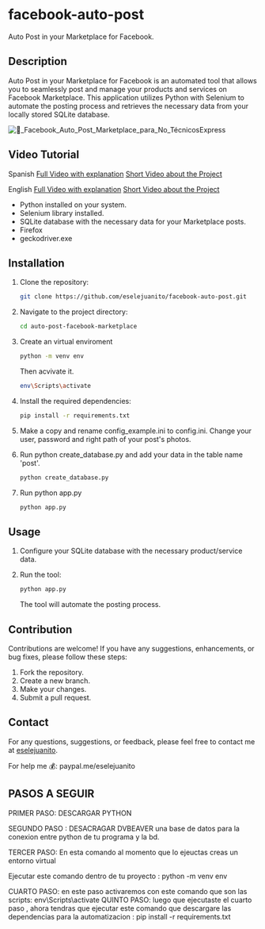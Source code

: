 # facebook-auto-post
Auto Post in your Marketplace for Facebook.

## Description
Auto Post in your Marketplace for Facebook is an automated tool that allows you to seamlessly post and manage your products and services on Facebook Marketplace. This application utilizes Python with Selenium to automate the posting process and retrieves the necessary data from your locally stored SQLite database.

![🤖_Facebook_Auto_Post_Marketplace_para_No_TécnicosExpress](https://github.com/eselejuanito/facebook-auto-post/assets/10732249/3e31e3d7-8d2b-475d-ac54-d09c9a91bf3a)

## Video Tutorial
Spanish
[Full Video with explanation](https://youtu.be/OKwrIdM0lrY)
[Short Video about the Project](https://youtube.com/shorts/o9EwFgHPKBY?feature=share)

English
[Full Video with explanation](https://youtu.be/UNWULh6jlZc)
[Short Video about the Project](https://youtube.com/shorts/Knio3G8qBa8?feature=share)

- Python installed on your system.
- Selenium library installed.
- SQLite database with the necessary data for your Marketplace posts.
- Firefox
- geckodriver.exe

## Installation
   
1. Clone the repository:

   ```bash
   git clone https://github.com/eselejuanito/facebook-auto-post.git
   ```

2. Navigate to the project directory:

   ```bash
   cd auto-post-facebook-marketplace
   ```

3. Create an virtual enviroment 

   ```bash
   python -m venv env
   ```
   
   Then acvivate it.
   
   ```bash
   env\Scripts\activate
   ```
   
4. Install the required dependencies:

   ```bash
   pip install -r requirements.txt
   ```
5. Make a copy and rename config_example.ini to config.ini. Change your user, password and right path of your post's photos.

6. Run python create_database.py and add your data in the table name 'post'. 
   ```bash
   python create_database.py
   ```
   
7. Run python app.py
   ```bash
   python app.py
   ```


## Usage

1. Configure your SQLite database with the necessary product/service data.
2. Run the tool:

   ```bash
   python app.py
   ```

   The tool will automate the posting process.

## Contribution

Contributions are welcome! If you have any suggestions, enhancements, or bug fixes, please follow these steps:

1. Fork the repository.
2. Create a new branch.
3. Make your changes.
4. Submit a pull request.

## Contact

For any questions, suggestions, or feedback, please feel free to contact me at [eselejuanito](https://linktr.ee/eselejuanito).

For help me 💰:
paypal.me/eselejuanito


## PASOS A SEGUIR 

PRIMER PASO: DESCARGAR PYTHON

SEGUNDO PASO : DESACRAGAR DVBEAVER una base de datos para la conexion entre python de tu programa y la bd.

TERCER PASO: En esta comando al momento que lo ejeuctas creas un entorno virtual

Ejecutar este comando dentro de tu proyecto : python -m venv env

CUARTO PASO:
en este paso activaremos con este comando que son las scripts: env\Scripts\activate
QUINTO PASO:
luego que ejecutaste el cuarto paso , ahora tendras que ejecutar este comando que descargare las dependencias para la automatizacion : pip install -r requirements.txt
